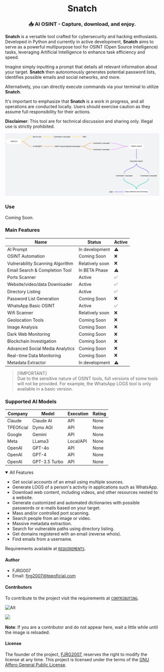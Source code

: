 <div align="center">

# Snatch

### 📥 AI OSINT - Capture, download, and enjoy.
</div>

**Snatch** is a versatile tool crafted for cybersecurity and hacking enthusiasts. Developed in Python and currently in active development, **Snatch** aims to serve as a powerful multipurpose tool for OSINT (Open Source Intelligence) tasks, leveraging Artificial Intelligence to enhance task efficiency and speed.

Imagine simply inputting a prompt that details all relevant information about your target. **Snatch** then autonomously generates potential password lists, identifies possible emails and social networks, and more.

Alternatively, you can directly execute commands via your terminal to utilize **Snatch**.

It's important to emphasize that **Snatch** is a work in progress, and all operations are conducted locally. Users should exercise caution as they assume full responsibility for their actions.

**Disclaimer**: This tool are for technical discussion and sharing only. Illegal use is strictly prohibited.

<img src="./docs/images/diagram.svg" style="background-color: #f2f3f5" loading="lazy" />

### Use
Coming Soon.

### Main Features

| Name                            | Status              | Active |
|-------------------------------- |---------------------|--------|
| AI Prompt                       | In development      |   ⚠️   |
| OSINT Automation	              | Coming Soon	        |   ❌   |
| Vulnerability Scanning Algorithm| Relatively soon     |   ❌   |
| Email Search & Completion Tool  | In BETA Phase       |   ⚠️   |
| Ports Scanner                   | Active              |   ✅   |
| Website/video/data Downloader   | Active              |   ✅   |
| Directory Listing               | Active              |   ✅   |
| Password List Generation        | Coming Soon         |   ❌   |
| WhatsApp Basic OSINT            | Active              |   ✅   |
| Wifi Scanner                    | Relatively soon     |   ❌   |
| Geolocation Tools	              | Coming Soon	        |   ❌   |
| Image Analysis	              | Coming Soon	        |   ❌   |
| Dark Web Monitoring	          | Coming Soon	        |   ❌   |
| Blockchain Investigation	      | Coming Soon	        |   ❌   |
| Advanced Social Media Analytics | Coming Soon	        |   ❌   |
| Real-time Data Monitoring	      | Coming Soon	        |   ❌   |
| Metadata Extractor	          | In development	    |   ⚠️   |

> [!IMPORTANT]\
> Due to the sensitive nature of OSINT tools, full versions of some tools will not be provided. For example, the WhatsApp LOGS tool is only available in a basic version.

### Supported AI Models

| Company                        | Model               | Execution   | Rating  |
|--------------------------------|---------------------|-------------|---------|
| Claude                         | Claude AI           | API         | None    |
| TPEOficial                     | Dymo AGI            | API         | None    |
| Google                         | Gemini              | API         | None    |
| Meta                           | LLama3              | Local/API   | None    |
| OpenAI                         | GPT-4o              | API         | None    |
| OpenAI                         | GPT-4               | API         | None    |
| OpenAI                         | GPT-3.5 Turbo       | API         | None    |

<details open>
<summary>All Features</summary>

- Get social accounts of an email using multiple sources.
- Generate LOGS of a person's activity in applications such as WhatsApp.
- Download web content, including videos, and other resources nested to a website.
- Generate customized and automated dictionaries with possible passwords or e-mails based on your target.
- Mass and/or controlled port scanning.
- Search people from an image or video.
- Massive metadata extraction.
- Search for vulnerable paths using directory listing.
- Get domains registered with an email (reverse whois).
- Find emails from a username.

</details>

Requirements available at [`REQUIREMENTS`](./docs/REQUIREMENTS.md).

#### Author
 - FJRG007
 - Email: [fjrg2007@tpeoficial.com](mailto:fjrg2007@tpeoficial.com)

#### Contributors
To contribute to the project visit the requirements at [`CONTRIBUTING`](./docs/dev/CONTRIBUTING.md).

![Alt](https://repobeats.axiom.co/api/embed/752f1062974e1799dfb603d420343078a9e4a378.svg "Snatch analytics image")

<a href="https://github.com/FJRG2007/snatch/graphs/contributors">
    <img src="https://contrib.rocks/image?repo=FJRG2007/snatch&v=2" class="not-center" loading="lazy" />
</a>

**Note**: If you are a contributor and do not appear here, wait a little while until the image is reloaded.

#### License
The founder of the project, [FJRG2007](https://github.com/FJRG2007/), reserves the right to modify the license at any time.
This project is licensed under the terms of the [GNU Affero General Public License](./LICENSE).